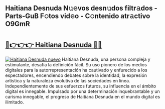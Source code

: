 ## Haitiana Desnuda N𝚞𝚎vos desn𝚞dos filtr𝚊dos - Parts-GuB F𝚘tos vid𝚎o - C𝚘ntenido atr𝚊ctivo O9GmR

# <h2><a href="http://mbdktn.tromn.icu/?c=Haitiana+Desnuda">🔗👉👉👉 Haitiana Desnuda 🔗🔗</a></h2>

[![Haitiana Desnuda nuevo](https://i.imgur.com/pEAQMta.gif)](http://mbdktn.tromn.icu/?c=Haitiana+Desnuda)
Haitiana Desnuda, una persona compleja y estimulante, desafía la definición fácil. Su uso pionero de los medios digitales para la autorrepresentación ha cautivado y enfurecido a los espectadores, encendiendo debates sobre la identidad, la expresión artística y la naturaleza evolutiva de las sociedades en línea. Independientemente de sus esfuerzos futuros, su influencia en el ámbito digital es innegable. Impulsado por una determinación inquebrantable y un carisma innegable, el progreso de Haitiana Desnuda en el mundo digital es ilimitado.
